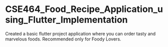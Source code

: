 # CSE464_Food_Recipe_Application_using_Flutter_Implementation
Created a basic flutter project application where you can order tasty and marvelous foods. Recommended only for Foody Lovers.
